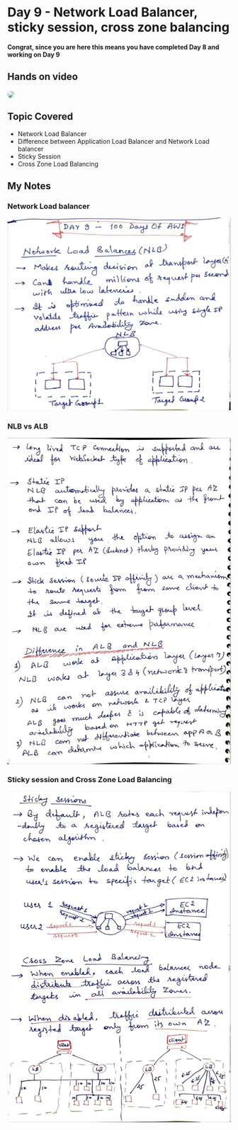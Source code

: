# Day 9 - Network Load Balancer, sticky session, cross zone balancing

**Congrat, since you are here this means you have completed Day 8 and working on Day 9**

## Hands on video
<a href="https://youtu.be/Jb899-UhDpE">
<img src="https://i3.ytimg.com/vi/Jb899-UhDpE/hqdefault.jpg" align="center" width="200" style="border-radius:40px" />
</a>

## Topic Covered
  - Network Load Balancer
  - Difference between Application Load Balancer and Network Load balancer
  - Sticky Session
  - Cross Zone Load Balancing

## My Notes

  ### Network Load balancer
  ![1](./images/d92fa2c9c3445031b1409795dc1ea5d39001f14e.jpeg)
  
  ### NLB vs ALB
  ![2](./images/43d43c4c08c6d38f57edf8abe5fa9c7a4adbe05a.jpeg)
  
  ### Sticky session and Cross Zone Load Balancing
  ![3](./images/5843161500f0ab37e24bca57c89958ac45c46efc.jpeg)





